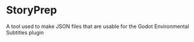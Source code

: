 # StoryPrep
 A tool used to make JSON files that are usable for the Godot Environmental Subtitles plugin
